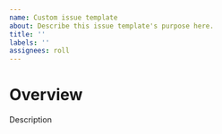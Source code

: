```yaml
---
name: Custom issue template
about: Describe this issue template's purpose here.
title: ''
labels: ''
assignees: roll
---
```


# Overview

Description
